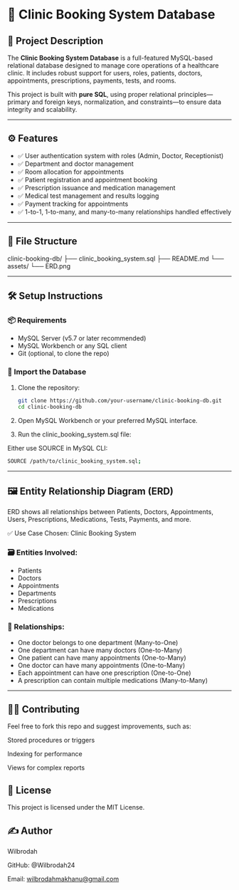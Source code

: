 # 🏥 Clinic Booking System Database

## 📌 Project Description

The **Clinic Booking System Database** is a full-featured MySQL-based relational database designed to manage core operations of a healthcare clinic. It includes robust support for users, roles, patients, doctors, appointments, prescriptions, payments, tests, and rooms.

This project is built with **pure SQL**, using proper relational principles—primary and foreign keys, normalization, and constraints—to ensure data integrity and scalability.

---

## ⚙️ Features

- ✅ User authentication system with roles (Admin, Doctor, Receptionist)
- ✅ Department and doctor management
- ✅ Room allocation for appointments
- ✅ Patient registration and appointment booking
- ✅ Prescription issuance and medication management
- ✅ Medical test management and results logging
- ✅ Payment tracking for appointments
- ✅ 1-to-1, 1-to-many, and many-to-many relationships handled effectively

---

## 📁 File Structure

clinic-booking-db/
├── clinic_booking_system.sql
├── README.md
└── assets/
    └── ERD.png

---

## 🛠️ Setup Instructions

### 📦 Requirements

- MySQL Server (v5.7 or later recommended)
- MySQL Workbench or any SQL client
- Git (optional, to clone the repo)

### 🧪 Import the Database

1. Clone the repository:
   ```bash
   git clone https://github.com/your-username/clinic-booking-db.git
   cd clinic-booking-db
2. Open MySQL Workbench or your preferred MySQL interface.

3. Run the clinic_booking_system.sql file:

Either use SOURCE in MySQL CLI:
   ```bash
   SOURCE /path/to/clinic_booking_system.sql;
```
---

## 🖼️ Entity Relationship Diagram (ERD)

ERD shows all relationships between Patients, Doctors, Appointments, Users, Prescriptions, Medications, Tests, Payments, and more.

✅ Use Case Chosen:
Clinic Booking System

### 🗃️ Entities Involved:
- Patients
- Doctors
- Appointments
- Departments
- Prescriptions
- Medications

### 🔗 Relationships:

- One doctor belongs to one department (Many-to-One)
- One department can have many doctors (One-to-Many)
- One patient can have many appointments (One-to-Many)
- One doctor can have many appointments (One-to-Many)
- Each appointment can have one prescription (One-to-One)
- A prescription can contain multiple medications (Many-to-Many)

---
## 🙋‍♂️ Contributing
Feel free to fork this repo and suggest improvements, such as:

Stored procedures or triggers

Indexing for performance

Views for complex reports

## 📜 License
This project is licensed under the MIT License.

## ✍️ Author
Wilbrodah

GitHub: @Wilbrodah24

Email: wilbrodahmakhanu@gmail.com


